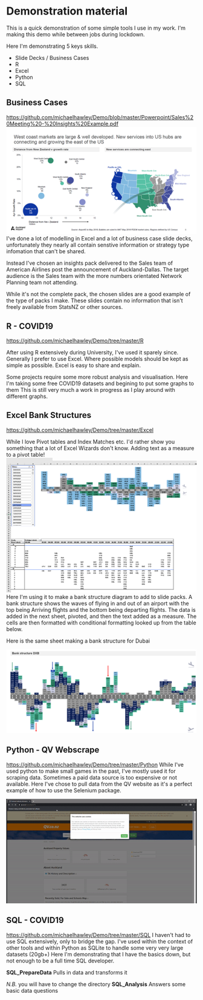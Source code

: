 # Demonstration material

This is a quick demonstration of some simple tools I use in my work.
I'm making this demo while between jobs during lockdown. 

Here I'm demonstrating 5 keys skills.
- Slide Decks / Business Cases
- R 
- Excel
- Python
- SQL

## Business Cases
https://github.com/michaelhawley/Demo/blob/master/Powerpoint/Sales%20Meeting%20-%20Insights%20Example.pdf
![Gif](https://raw.githubusercontent.com/michaelhawley/Demo/master/Powerpoint/Example%20Slide.png)
I've done a lot of modelling in Excel and a lot of business case slide decks, unfortunately they nearly all contain senstive information or strategy type infomation that can't be shared. 

Instead I've chosen an insights pack delivered to the Sales team of American Airlines post the announcement of Auckland-Dallas. The target audience is the Sales team with the more numbers orientated Network Planning team not attending.

While it's not the complete pack, the chosen slides are a good example of the type of packs I make. These slides contain no information that isn't freely available from StatsNZ or other sources. 

## R - COVID19
https://github.com/michaelhawley/Demo/tree/master/R

After using R extensively during University, I've used it sparely since. 
Generally I prefer to use Excel. Where possible models should be kept as simple as possible. Excel is easy to share and explain.  

Some projects require some more robust analysis and visualisation. Here I'm taking some free COVID19 datasets and begining to put some graphs to them
This is still very much a work in progress as I play around with different graphs. 

## Excel Bank Structures
https://github.com/michaelhawley/Demo/tree/master/Excel

While I love Pivot tables and Index Matches etc. I'd rather show you something that a lot of Excel Wizards don't know. 
Adding text as a measure to a pivot table!  
![Gif](https://raw.githubusercontent.com/michaelhawley/Demo/master/Excel/BankStructure.PNG)
Here I'm using it to make a bank structure diagram to add to slide packs. A bank structure shows the waves of flying in and out of an airport with the top being Arriving flights and the bottom being departing flights.
The data is added in the next sheet, pivoted, and then the text added as a measure. The cells are then formatted with conditional formatting looked up from the table below. 

Here is the same sheet making a bank structure for Dubai

![Gif](https://raw.githubusercontent.com/michaelhawley/Demo/master/Excel/DXB%20Bank%20Structure.PNG)


## Python - QV Webscrape
https://github.com/michaelhawley/Demo/tree/master/Python
While I've used python to make small games in the past, I've mostly used it for scraping data. Sometimes a paid data source is too expensive or not available. 
Here I've chose to pull data from the QV website as it's a perfect example of how to use the Selenium package. 
   
![Gif](https://raw.githubusercontent.com/michaelhawley/Demo/master/Python/ExampleDownload.gif)


## SQL - COVID19
https://github.com/michaelhawley/Demo/tree/master/SQL
I haven't had to use SQL extensively, only to bridge the gap. I've used within the context of other tools and within Python as SQLite to handle some very very large datasets (20gb+)
Here I'm demonstrating that I have the basics down, but not enough to be a full time SQL developer. 

**SQL_PrepareData** Pulls in data and transforms it 

*N.B.* you will have to change the directory
**SQL_Analysis** Answers some basic data questions


